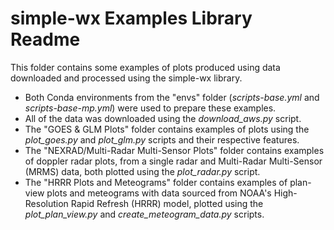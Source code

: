 # simple-wx Examples Library Readme

This folder contains some examples of plots produced using data downloaded and processed using the simple-wx library.

- Both Conda environments from the "envs" folder (*scripts-base.yml* and *scripts-base-mp.yml*) were used to prepare these examples.
- All of the data was downloaded using the *download_aws.py* script.
- The "GOES & GLM Plots" folder contains examples of plots using the *plot_goes.py* and *plot_glm.py* scripts and their respective features.
- The "NEXRAD/Multi-Radar Multi-Sensor Plots" folder contains examples of doppler radar plots, from a single radar and Multi-Radar Multi-Sensor (MRMS) data, both plotted using the *plot_radar.py* script.
- The "HRRR Plots and Meteograms" folder contains examples of plan-view plots and meteograms with data sourced from NOAA's High-Resolution Rapid Refresh (HRRR) model, plotted using the *plot_plan_view.py* and *create_meteogram_data.py* scripts.